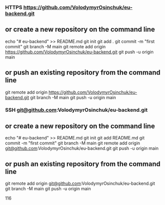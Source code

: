 ### HTTPS https://github.com/VolodymyrOsinchuk/eu-backend.git

## or create a new repository on the command line

echo "# eu-backend" >> README.md
git init
git add .
git commit -m "first commit"
git branch -M main
git remote add origin https://github.com/VolodymyrOsinchuk/eu-backend.git
git push -u origin main

## or push an existing repository from the command line

git remote add origin https://github.com/VolodymyrOsinchuk/eu-backend.git
git branch -M main
git push -u origin main

### SSH git@github.com:VolodymyrOsinchuk/eu-backend.git

## or create a new repository on the command line

echo "# eu-backend" >> README.md
git init
git add README.md
git commit -m "first commit"
git branch -M main
git remote add origin git@github.com:VolodymyrOsinchuk/eu-backend.git
git push -u origin main

## or push an existing repository from the command line

git remote add origin git@github.com:VolodymyrOsinchuk/eu-backend.git
git branch -M main
git push -u origin main

116
